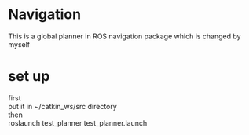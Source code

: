 # Navigation
This is a global planner in ROS navigation package which is changed by myself
# set up
first   
put it in ~/catkin_ws/src directory   
then  
roslaunch test_planner test_planner.launch   

